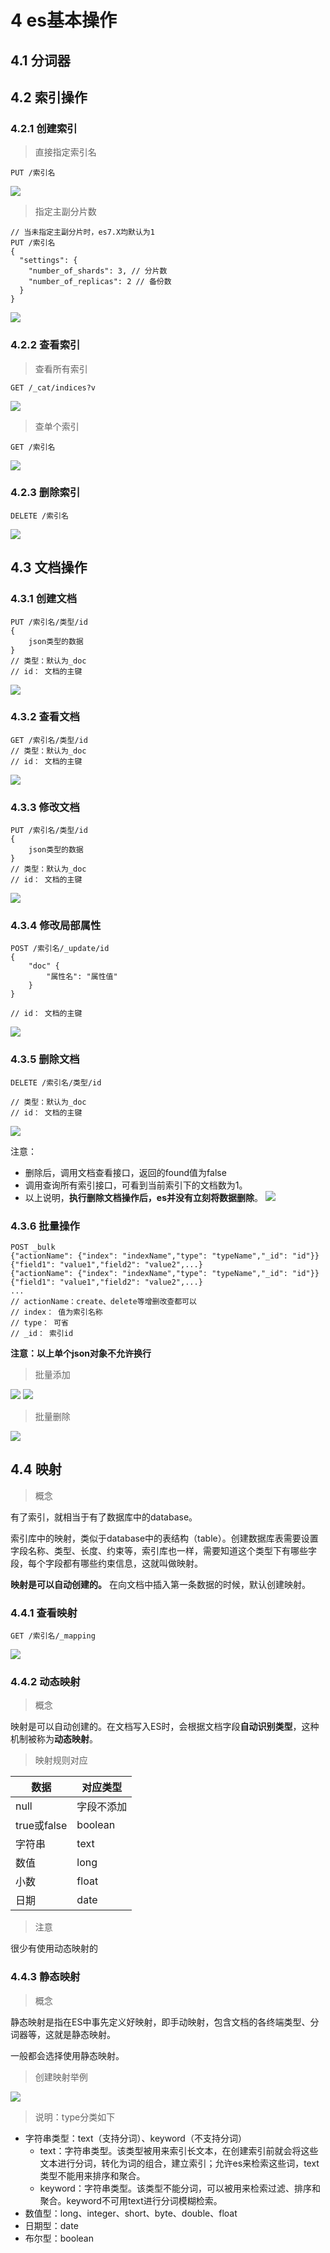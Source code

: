 # 4 es基本操作

## 4.1 分词器

## 4.2 索引操作

### 4.2.1 创建索引
> 直接指定索引名

```
PUT /索引名
```
![](./images/Part4/index_create.png)

> 指定主副分片数

```
// 当未指定主副分片时，es7.X均默认为1
PUT /索引名
{
  "settings": {
    "number_of_shards": 3, // 分片数
    "number_of_replicas": 2 // 备份数
  }
}
```

![](./images/Part4/index_create_with_shards.png)

### 4.2.2 查看索引

>查看所有索引
```
GET /_cat/indices?v
```
![](./images/Part4/index_search_all.png)


>查单个索引
```
GET /索引名
```
![](./images/Part4/index_search_one.png)

### 4.2.3 删除索引
```
DELETE /索引名
```
![](./images/Part4/index_delete.png)

## 4.3 文档操作
### 4.3.1 创建文档
```
PUT /索引名/类型/id
{
    json类型的数据
}
// 类型：默认为_doc
// id： 文档的主键
```
![](./images/Part4/doc_create.png)

### 4.3.2 查看文档
```
GET /索引名/类型/id
// 类型：默认为_doc
// id： 文档的主键
```
![](./images/Part4/doc_search.png)

### 4.3.3 修改文档
```
PUT /索引名/类型/id
{
    json类型的数据
}
// 类型：默认为_doc
// id： 文档的主键
```
![](./images/Part4/doc_update.png)

### 4.3.4 修改局部属性
```
POST /索引名/_update/id
{
    "doc" {
        "属性名": "属性值"
    }
}

// id： 文档的主键
```
![](./images/Part4/doc_update_field.png)


### 4.3.5 删除文档
```
DELETE /索引名/类型/id

// 类型：默认为_doc
// id： 文档的主键
```
![](./images/Part4/doc_delete.png)

注意：

* 删除后，调用文档查看接口，返回的found值为false
* 调用查询所有索引接口，可看到当前索引下的文档数为1。
* 以上说明，**执行删除文档操作后，es并没有立刻将数据删除**。
![](./images/Part4/doc_delete_com.png)

### 4.3.6 批量操作
```
POST _bulk
{"actionName": {"index": "indexName","type": "typeName","_id": "id"}}
{"field1": "value1","field2": "value2",...}
{"actionName": {"index": "indexName","type": "typeName","_id": "id"}}
{"field1": "value1","field2": "value2",...}
...
// actionName：create、delete等增删改查都可以
// index： 值为索引名称
// type： 可省
// _id： 索引id
```
**注意：以上单个json对象不允许换行**

>批量添加

![](./images/Part4/doc_batch_create_correct.png)
![](./images/Part4/doc_batch_create_error.png)

> 批量删除

![](./images/Part4/doc_batch_delete.png)

## 4.4 映射
>概念

有了索引，就相当于有了数据库中的database。

索引库中的映射，类似于database中的表结构（table）。创建数据库表需要设置字段名称、类型、长度、约束等，索引库也一样，需要知道这个类型下有哪些字段，每个字段都有哪些约束信息，这就叫做映射。

**映射是可以自动创建的。** 在向文档中插入第一条数据的时候，默认创建映射。

### 4.4.1 查看映射

```
GET /索引名/_mapping
```
![](./images/Part4/mapping_search.png)

### 4.4.2 动态映射

>概念

映射是可以自动创建的。在文档写入ES时，会根据文档字段**自动识别类型**，这种机制被称为**动态映射**。

> 映射规则对应


| 数据      | 对应类型       |
| --------- | ---------------|
|  null      | 字段不添加    |
| true或false  | boolean  |
| 字符串 |text  |
| 数值 | long |
| 小数  | float  |
| 日期  | date |

> 注意

很少有使用动态映射的

### 4.4.3 静态映射

>概念

静态映射是指在ES中事先定义好映射，即手动映射，包含文档的各终端类型、分词器等，这就是静态映射。

一般都会选择使用静态映射。

>创建映射举例

![](./images/Part4/mapping_create.png)

>说明：type分类如下

* 字符串类型：text（支持分词）、keyword（不支持分词）
    * text：字符串类型。该类型被用来索引长文本，在创建索引前就会将这些文本进行分词，转化为词的组合，建立索引；允许es来检索这些词，text类型不能用来排序和聚合。
    * keyword：字符串类型。该类型不能分词，可以被用来检索过滤、排序和聚合。keyword不可用text进行分词模糊检索。
* 数值型：long、integer、short、byte、double、float
* 日期型：date
* 布尔型：boolean
